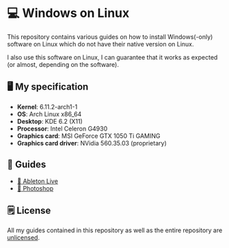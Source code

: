 # 💻 Windows on Linux

This repository contains various guides on how to install Windows(-only) software on Linux which do not have their native version on Linux.

I also use this software on Linux, I can guarantee that it works as expected (or almost, depending on the software).

## 🖥️ My specification

- **Kernel**: 6.11.2-arch1-1
- **OS**: Arch Linux x86_64
- **Desktop**: KDE 6.2 (X11)
- **Processor**: Intel Celeron G4930
- **Graphics card**: MSI GeForce GTX 1050 Ti GAMING
- **Graphics card driver**: NVidia 560.35.03 (proprietary)

## 📔 Guides

- [🎵 Ableton Live](Ableton/)
- [🎨 Photoshop](Photoshop/)

## 🗒️ License

All my guides contained in this repository as well as the entire repository are [unlicensed](LICENSE).
